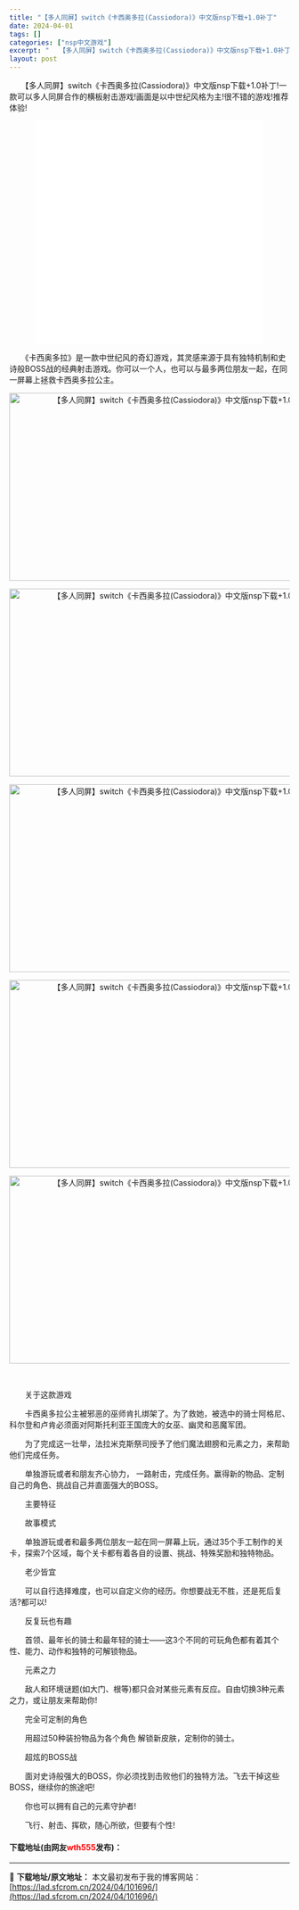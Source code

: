 ```yaml
---
title: "【多人同屏】switch《卡西奥多拉(Cassiodora)》中文版nsp下载+1.0补丁"
date: 2024-04-01
tags: []
categories: ["nsp中文游戏"]
excerpt: "　　【多人同屏】switch《卡西奥多拉(Cassiodora)》中文版nsp下载+1.0补丁!一款可以多人同屏合作的横板射击游戏!画面是以中世纪风格为主!很不错的游戏!推荐体验! 　　《卡西奥多拉》是一款中世纪风的奇幻游戏，其灵感来源于具有独特机制和史诗般BOSS战的经典射击游戏。你可以一个人，也&hellip;"
layout: post
---
```


 <p>　　【多人同屏】switch《卡西奥多拉(Cassiodora)》中文版nsp下载+1.0补丁!一款可以多人同屏合作的横板射击游戏!画面是以中世纪风格为主!很不错的游戏!推荐体验!</p> <p style="text-align: center;"><iframe allowfullscreen="true" border="0" frameborder="0" framespacing="0" height="400" scrolling="no" src="//player.bilibili.com/player.html?aid=648870238&amp;bvid=BV1Ge4y1K7BJ&amp;cid=926282195&amp;page=1" width="410"></iframe></p> <p>　　《卡西奥多拉》是一款中世纪风的奇幻游戏，其灵感来源于具有独特机制和史诗般BOSS战的经典射击游戏。你可以一个人，也可以与最多两位朋友一起，在同一屏幕上拯救卡西奥多拉公主。</p> <p align="center"><img align="" src="https://lad.sfcrom.cn/wp-content/uploads/2024/04/20240331_6609f76a1aa13.jpg" style="border-width: 0px; border-style: solid; width: 600px; height: 337px;" alt="【多人同屏】switch《卡西奥多拉(Cassiodora)》中文版nsp下载+1.0补丁" /></p> <p align="center"><img src="https://lad.sfcrom.cn/wp-content/uploads/2024/04/20240331_6609f76b773ee.jpg" style="width: 600px; height: 337px;" alt="【多人同屏】switch《卡西奥多拉(Cassiodora)》中文版nsp下载+1.0补丁" /></p> <p align="center"><img src="https://lad.sfcrom.cn/wp-content/uploads/2024/04/20240331_6609f76cdf50a.jpg" style="width: 600px; height: 337px;" alt="【多人同屏】switch《卡西奥多拉(Cassiodora)》中文版nsp下载+1.0补丁" /></p> <p align="center"><img src="https://lad.sfcrom.cn/wp-content/uploads/2024/04/20240331_6609f76e3bd00.jpg" style="width: 600px; height: 337px;" alt="【多人同屏】switch《卡西奥多拉(Cassiodora)》中文版nsp下载+1.0补丁" /></p> <p align="center"><img src="https://lad.sfcrom.cn/wp-content/uploads/2024/04/20240331_6609f76fa00c0.jpg" style="width: 600px; height: 337px;" alt="【多人同屏】switch《卡西奥多拉(Cassiodora)》中文版nsp下载+1.0补丁" /></p> <p align="center">&nbsp;</p> <p>　　关于这款游戏</p> <p>　　卡西奥多拉公主被邪恶的巫师肯扎绑架了。为了救她，被选中的骑士阿格尼、科尔登和卢肯必须面对阿斯托利亚王国庞大的女巫、幽灵和恶魔军团。</p> <p>　　为了完成这一壮举，法拉米克斯祭司授予了他们魔法翅膀和元素之力，来帮助他们完成任务。</p> <p>　　单独游玩或者和朋友齐心协力， 一路射击，完成任务。赢得新的物品、定制自己的角色、挑战自己并直面强大的BOSS。</p> <p>　　主要特征</p> <p>　　故事模式</p> <p>　　单独游玩或者和最多两位朋友一起在同一屏幕上玩，通过35个手工制作的关卡，探索7个区域，每个关卡都有着各自的设置、挑战、特殊奖励和独特物品。</p> <p>　　老少皆宜</p> <p>　　可以自行选择难度，也可以自定义你的经历。你想要战无不胜，还是死后复活?都可以!</p> <p>　　反复玩也有趣</p> <p>　　首领、最年长的骑士和最年轻的骑士&mdash;&mdash;这3个不同的可玩角色都有着其个性、能力、动作和独特的可解锁物品。</p> <p>　　元素之力</p> <p>　　敌人和环境谜题(如大门、根等)都只会对某些元素有反应。自由切换3种元素之力，或让朋友来帮助你!</p> <p>　　完全可定制的角色</p> <p>　　用超过50种装扮物品为各个角色 解锁新皮肤，定制你的骑士。</p> <p>　　超炫的BOSS战</p> <p>　　面对史诗般强大的BOSS，你必须找到击败他们的独特方法。飞去干掉这些BOSS，继续你的旅途吧!</p> <p>　　你也可以拥有自己的元素守护者!</p> <p>　　飞行、射击、挥砍，随心所欲，但要有个性!</p> <p><h4>下载地址(由网友<font color="red">wth555</font>发布)：</h4></p> 

---
📖 **下载地址/原文地址：** 本文最初发布于我的博客网站：[https://lad.sfcrom.cn/2024/04/101696/](https://lad.sfcrom.cn/2024/04/101696/)
